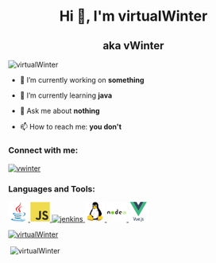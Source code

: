 <h1 align="center">Hi 👋, I'm virtualWinter</h1>
<h2 align="center">aka vWinter</h2>

<p align="left"> <img src="https://komarev.com/ghpvc/?username=virtualWinter&label=Profile%20views&color=0e75b6&style=flat" alt="virtualWinter" /> </p>



- 🔭 I’m currently working on **something**

- 🌱 I’m currently learning **java**

- 💬 Ask me about **nothing**

- 📫 How to reach me: **you don't**


<h3 align="left">Connect with me:</h3>
<p align="left">
<a href="https://www.youtube.com/channel/UClv8-jhdInnUzTZs7nqn2YA" target="blank"><img align="center" src="https://raw.githubusercontent.com/rahuldkjain/github-profile-readme-generator/master/src/images/icons/Social/youtube.svg" alt="vwinter" height="30" width="40" /></a>
</p>

<h3 align="left">Languages and Tools:</h3>
<p align="left"> <a href="https://www.java.com" target="_blank" rel="noreferrer"> <img src="https://raw.githubusercontent.com/devicons/devicon/master/icons/java/java-original.svg" alt="java" width="40" height="40"/> </a> <a href="https://developer.mozilla.org/en-US/docs/Web/JavaScript" target="_blank" rel="noreferrer"> <img src="https://raw.githubusercontent.com/devicons/devicon/master/icons/javascript/javascript-original.svg" alt="javascript" width="40" height="40"/> </a> <a href="https://www.jenkins.io" target="_blank" rel="noreferrer"> <img src="https://www.vectorlogo.zone/logos/jenkins/jenkins-icon.svg" alt="jenkins" width="40" height="40"/> </a> <a href="https://www.linux.org/" target="_blank" rel="noreferrer"> <img src="https://raw.githubusercontent.com/devicons/devicon/master/icons/linux/linux-original.svg" alt="linux" width="40" height="40"/> </a> <a href="https://nodejs.org" target="_blank" rel="noreferrer"> <img src="https://raw.githubusercontent.com/devicons/devicon/master/icons/nodejs/nodejs-original-wordmark.svg" alt="nodejs" width="40" height="40"/> </a> <a href="https://vuejs.org/" target="_blank" rel="noreferrer"> <img src="https://raw.githubusercontent.com/devicons/devicon/master/icons/vuejs/vuejs-original-wordmark.svg" alt="vuejs" width="40" height="40"/> </a> </p>

<p align="left"> <a href="https://github.com/ryo-ma/github-profile-trophy"><img src="https://github-profile-trophy.vercel.app/?username=virtualWinter&theme=onedark&no-bg=true" alt="virtualWinter" /></a> </p>

<p>&nbsp;<img align="center" src="https://github-readme-stats.vercel.app/api?username=virtualWinter&show_icons=true&locale=en&theme=onedark&no-bg=true" alt="virtualWinter" /></p>
